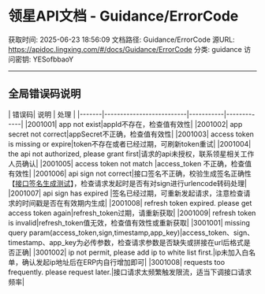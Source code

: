 # 领星API文档 - Guidance/ErrorCode

获取时间: 2025-06-23 18:56:09
文档路径: Guidance/ErrorCode
源URL: https://apidoc.lingxing.com/#/docs/Guidance/ErrorCode
分类: guidance
访问密钥: YESofbbaoY

---

## 全局错误码说明

|  错误码| 说明 | 处理 |
|-------|--------------------------|-----------|-------------|
|2001001| app not exist|appId不存在，检查值有效性|
|2001002| app secret not correct|appSecret不正确，检查值有效性|
|2001003| access token is missing or expire|token不存在或者已经过期，可刷新token重试|
|2001004| the api not authorized, please grant first|请求的api未授权，联系领星相关工作人员确认|
|2001005| access token not match |access_token 不正确，检查值有效性|
|2001006| api sign not correct|接口签名不正确，校验生成签名正确性【[接口签名生成测试](/docs/TestSign/signature)】，检查请求发起时是否有对sign进行urlencode转码处理|
|2001007| api sign has expired |签名已经过期，可重新发起请求，注意检查请求的时间戳是否在有效期内生成|
|2001008| refresh token expired. please get access token again|refresh_token过期，请重新获取|
|2001009| refresh token is invalid|refresh_token值无效，检查值有效性或重新获取|
|3001001| missing query param(access_token,sign,timestamp,app_key)|access_token、sign、timestamp、app_key为必传参数，检查请求参数是否缺失或拼接在url后格式是否正确|
|3001002| ip not permit, please add ip to white list first.|ip未加入白名单，确认发起ip地址后在ERP内自行增加即可|
|3001008| requests too frequently. please request later.|接口请求太频繁触发限流，适当下调接口请求频率|


